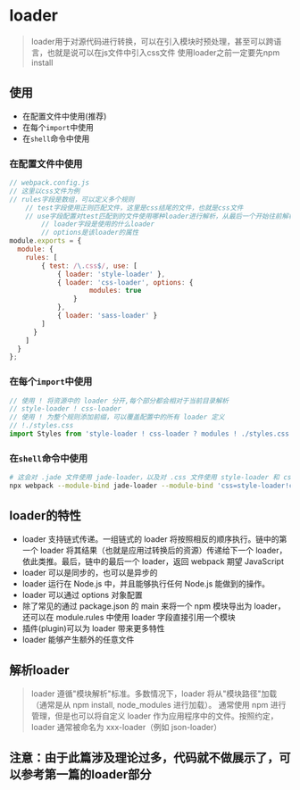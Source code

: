 # loader
> loader用于对源代码进行转换，可以在引入模块时预处理，甚至可以跨语言，也就是说可以在js文件中引入css文件
> 使用loader之前一定要先npm install

## 使用
+ 在配置文件中使用(推荐)
+ 在每个```import```中使用
+ 在```shell```命令中使用 

### 在配置文件中使用
```javascript
// webpack.config.js
// 这里以css文件为例
// rules字段是数组，可以定义多个规则
    // test字段使用正则匹配文件，这里是css结尾的文件，也就是css文件
    // use字段配置对test匹配到的文件使用哪种loader进行解析，从最后一个开始往前解析
        // loader字段是使用的什么loader
        // options是该loader的属性
module.exports = {
  module: {
    rules: [
        { test: /\.css$/, use: [
            { loader: 'style-loader' },
            { loader: 'css-loader', options: {
                    modules: true
                }
            },
            { loader: 'sass-loader' }
        ]
      }
    ]
  }
};
```

### 在每个```import```中使用
```javascript
// 使用 ! 将资源中的 loader 分开,每个部分都会相对于当前目录解析
// style-loader ! css-loader
// 使用 ! 为整个规则添加前缀，可以覆盖配置中的所有 loader 定义
// !./styles.css
import Styles from 'style-loader ! css-loader ? modules ! ./styles.css';
```

### 在```shell```命令中使用 
```bash
# 这会对 .jade 文件使用 jade-loader，以及对 .css 文件使用 style-loader 和 css-loader
npx webpack --module-bind jade-loader --module-bind 'css=style-loader!css-loader'
```

## loader的特性
+ loader 支持链式传递。一组链式的 loader 将按照相反的顺序执行。链中的第一个 loader 将其结果（也就是应用过转换后的资源）传递给下一个 loader，依此类推。最后，链中的最后一个 loader，返回 webpack 期望 JavaScript
+ loader 可以是同步的，也可以是异步的
+ loader 运行在 Node.js 中，并且能够执行任何 Node.js 能做到的操作。
+ loader 可以通过 options 对象配置
+ 除了常见的通过 package.json 的 main 来将一个 npm 模块导出为 loader，还可以在 module.rules 中使用 loader 字段直接引用一个模块
+ 插件(plugin)可以为 loader 带来更多特性
+ loader 能够产生额外的任意文件

## 解析loader
> loader 遵循"模块解析"标准。多数情况下，loader 将从"模块路径"加载（通常是从 npm install, node_modules 进行加载）。
> 通常使用 npm 进行管理，但是也可以将自定义 loader 作为应用程序中的文件。按照约定，loader 通常被命名为 xxx-loader（例如 json-loader）

## 注意：由于此篇涉及理论过多，代码就不做展示了，可以参考第一篇的loader部分